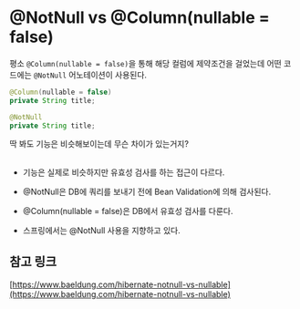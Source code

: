 # @NotNull vs @Column(nullable = false)



평소 `@Column(nullable = false)`을 통해 해당 컬럼에 제약조건을 걸었는데 어떤 코드에는 `@NotNull` 어노테이션이 사용된다.

```java
@Column(nullable = false)
private String title;
```

```java
@NotNull
private String title;
```

딱 봐도 기능은 비슷해보이는데 무슨 차이가 있는거지?

## 

- 기능은 실제로 비슷하지만 유효성 검사를 하는 접근이 다르다.

- @NotNull은 DB에 쿼리를 보내기 전에 Bean Validation에 의해 검사된다.

- @Column(nullable = false)은 DB에서 유효성 검사를 다룬다.

- 스프링에서는 @NotNull 사용을 지향하고 있다.

## 참고 링크
[https://www.baeldung.com/hibernate-notnull-vs-nullable](https://www.baeldung.com/hibernate-notnull-vs-nullable)
